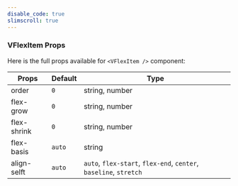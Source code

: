 ```yaml
---
disable_code: true
slimscroll: true
---
```


### VFlexItem Props

Here is the full props available for `<VFlexItem />` component:

| Props       | Default                               | Type                                                              |
| ----------- | ------------------------------------- | ----------------------------------------------------------------- |
| order       | <span class="is-number">`0`</span>    | string, number                                                    |
| flex-grow   | <span class="is-number">`0`</span>    | string, number                                                    |
| flex-shrink | <span class="is-number">`0`</span>    | string, number                                                    |
| flex-basis  | <span class="is-string">`auto`</span> | string                                                            |
| align-selft | <span class="is-string">`auto`</span> | `auto`, `flex-start`, `flex-end`, `center`, `baseline`, `stretch` |
